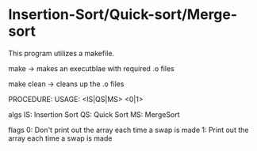 # Insertion-Sort/Quick-sort/Merge-sort

This program utilizes a makefile.

make		-> makes an executblae with required .o files

make clean	-> cleans up the .o files

PROCEDURE:   	<exe> <alg>      <flag>
USAGE:  		  <exe> <IS|QS|MS> <0|1>

algs
IS: Insertion Sort
QS: Quick Sort
MS: MergeSort

flags
0: Don't print out the array each time a swap is made
1: Print out the array each time a swap is made
